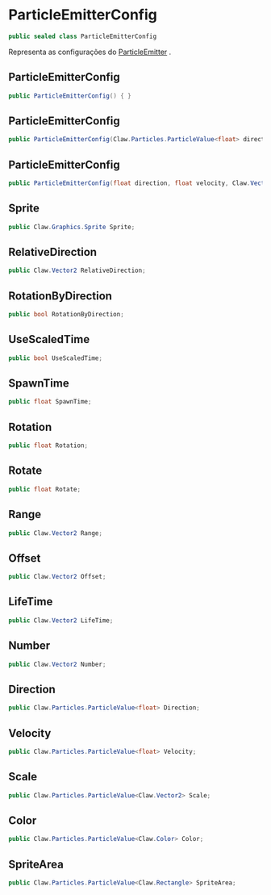 # ParticleEmitterConfig
```csharp
public sealed class ParticleEmitterConfig
```
Representa as configurações do [ParticleEmitter](/Claw/Particles/ParticleEmitter.md#ParticleEmitter) .<br />
## ParticleEmitterConfig
```csharp
public ParticleEmitterConfig() { }
```
## ParticleEmitterConfig
```csharp
public ParticleEmitterConfig(Claw.Particles.ParticleValue<float> direction, Claw.Particles.ParticleValue<float> velocity, Claw.Particles.ParticleValue<Claw.Vector2> scale, Claw.Particles.ParticleValue<Claw.Color> color, Claw.Particles.ParticleValue<Claw.Rectangle> spriteArea) { }
```
## ParticleEmitterConfig
```csharp
public ParticleEmitterConfig(float direction, float velocity, Claw.Vector2 scale, Claw.Color color, Claw.Rectangle spriteArea) { }
```
## Sprite
```csharp
public Claw.Graphics.Sprite Sprite;
```
## RelativeDirection
```csharp
public Claw.Vector2 RelativeDirection;
```
## RotationByDirection
```csharp
public bool RotationByDirection;
```
## UseScaledTime
```csharp
public bool UseScaledTime;
```
## SpawnTime
```csharp
public float SpawnTime;
```
## Rotation
```csharp
public float Rotation;
```
## Rotate
```csharp
public float Rotate;
```
## Range
```csharp
public Claw.Vector2 Range;
```
## Offset
```csharp
public Claw.Vector2 Offset;
```
## LifeTime
```csharp
public Claw.Vector2 LifeTime;
```
## Number
```csharp
public Claw.Vector2 Number;
```
## Direction
```csharp
public Claw.Particles.ParticleValue<float> Direction;
```
## Velocity
```csharp
public Claw.Particles.ParticleValue<float> Velocity;
```
## Scale
```csharp
public Claw.Particles.ParticleValue<Claw.Vector2> Scale;
```
## Color
```csharp
public Claw.Particles.ParticleValue<Claw.Color> Color;
```
## SpriteArea
```csharp
public Claw.Particles.ParticleValue<Claw.Rectangle> SpriteArea;
```

